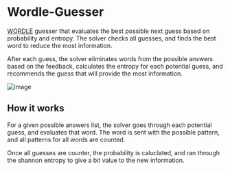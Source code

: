 # Wordle-Guesser

[WORDLE](https://www.nytimes.com/games/wordle/index.html) guesser that evaluates the best possible next guess based on probability and entropy. The solver checks all guesses, and finds the best word to reduce the most information.

After each guess, the solver eliminates words from the possible answers based on the feedback, calculates the entropy for each potential guess, and recommends the guess that will provide the most information.

![image](https://github.com/user-attachments/assets/eae45147-181d-4284-8404-50cd43ee35e7)

## How it works

For a given possible answers list, the solver goes through each potential guess, and evaluates that word. The word is sent with the possible pattern, and all patterns for all words are counted.

Once all guesses are counter, the probability is caluclated, and ran through the shannon entropy to give a bit value to the new information.
